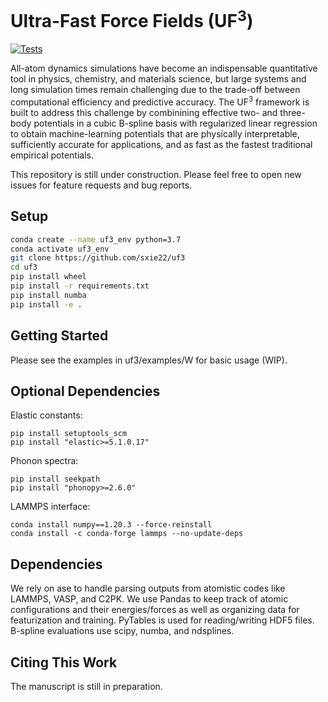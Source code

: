 # Ultra-Fast Force Fields (UF<sup>3</sup>)

[![Tests](https://github.com/sxie22/fast-linear-qmml/workflows/Tests/badge.svg)](https://github.com/sxie22/fast-linear-qmml/actions)


All-atom dynamics simulations have become an indispensable quantitative tool in physics, chemistry, and materials science, but large systems and long simulation times remain challenging due to the trade-off between computational efficiency and predictive accuracy. The UF<sup>3</sup> framework is built to address this challenge by combinining effective two- and three-body potentials in a cubic B-spline basis with regularized linear regression to obtain machine-learning potentials that are physically interpretable, sufficiently accurate for applications, and as fast as the fastest traditional empirical potentials.

This repository is still under construction. Please feel free to open new issues for feature requests and bug reports.

## Setup
```bash
conda create --name uf3_env python=3.7
conda activate uf3_env
git clone https://github.com/sxie22/uf3
cd uf3
pip install wheel
pip install -r requirements.txt
pip install numba
pip install -e .
```

## Getting Started

Please see the examples in uf3/examples/W for basic usage (WIP).

## Optional Dependencies
Elastic constants:
```
pip install setuptools_scm
pip install "elastic>=5.1.0.17"
```

Phonon spectra:
```
pip install seekpath
pip install "phonopy>=2.6.0"
```

LAMMPS interface:
```
conda install numpy==1.20.3 --force-reinstall
conda install -c conda-forge lammps --no-update-deps
```

## Dependencies
We rely on ase to handle parsing outputs from atomistic codes like LAMMPS, VASP, and C2PK. We use Pandas to keep track of atomic configurations and their energies/forces as well as organizing data for featurization and training. PyTables is used for reading/writing HDF5 files. B-spline evaluations use scipy, numba, and ndsplines.

## Citing This Work
The manuscript is still in preparation.
